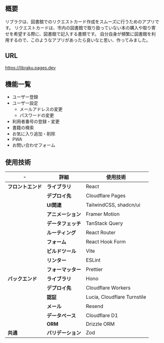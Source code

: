## 概要

リブラクは、図書館でのリクエストカード作成をスムーズに行うためのアプリです。
リクエストカードは、市内の図書館で取り扱っていない本の購入や取り寄せを希望する際に、図書館で記入する書類です。
自分自身が頻繁に図書館を利用するので、このようなアプリがあったら良いなと思い、作ってみました。

## URL

https://libraku.pages.dev

## 機能一覧

- ユーザー登録
- ユーザー設定
  - メールアドレスの変更
  - パスワードの変更
- 利用者番号の登録・変更
- 書籍の検索
- お気に入り追加・削除
- PWA
- お問い合わせフォーム

## 使用技術

| -                  | 詳細               | 使用技術                    |
| ------------------ | ------------------ | --------------------------- |
| **フロントエンド** | **ライブラリ**     | React                       |
|                    | **デプロイ先**     | Cloudflare Pages            |
|                    | **UI関連**         | TailwindCSS, shadcn/ui      |
|                    | **アニメーション** | Framer Motion               |
|                    | **データフェッチ** | TanStack Query              |
|                    | **ルーティング**   | React Router                |
|                    | **フォーム**       | React Hook Form             |
|                    | **ビルドツール**   | Vite                        |
|                    | **リンター**       | ESLint                      |
|                    | **フォーマッター** | Prettier                    |
| **バックエンド**   | **ライブラリ**     | Hono                        |
|                    | **デプロイ先**     | Cloudflare Workers          |
|                    | **認証**           | Lucia, Cloudflare Turnstile |
|                    | **メール**         | Resend                      |
|                    | **データベース**   | Cloudflare D1               |
|                    | **ORM**            | Drizzle ORM                 |
| **共通**           | **バリデーション** | Zod                         |
